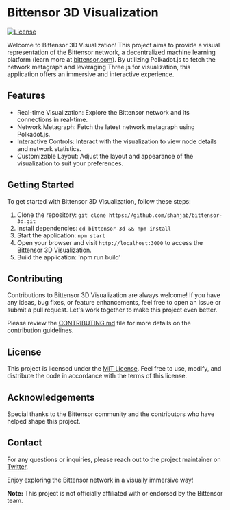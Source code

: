 # Bittensor 3D Visualization

[![License](https://img.shields.io/github/license/shahjab/bittensor-3d)](https://github.com/shahjab/bittensor-3d/blob/main/LICENSE)

Welcome to Bittensor 3D Visualization! This project aims to provide a visual representation of the Bittensor network, a decentralized machine learning platform (learn more at [bittensor.com](https://bittensor.com)). By utilizing Polkadot.js to fetch the network metagraph and leveraging Three.js for visualization, this application offers an immersive and interactive experience.

## Features

- Real-time Visualization: Explore the Bittensor network and its connections in real-time.
- Network Metagraph: Fetch the latest network metagraph using Polkadot.js.
- Interactive Controls: Interact with the visualization to view node details and network statistics.
- Customizable Layout: Adjust the layout and appearance of the visualization to suit your preferences.

## Getting Started

To get started with Bittensor 3D Visualization, follow these steps:

1. Clone the repository: `git clone https://github.com/shahjab/bittensor-3d.git`
2. Install dependencies: `cd bittensor-3d && npm install`
3. Start the application: `npm start`
4. Open your browser and visit `http://localhost:3000` to access the Bittensor 3D Visualization.
5. Build the application: 'npm run build'

## Contributing

Contributions to Bittensor 3D Visualization are always welcome! If you have any ideas, bug fixes, or feature enhancements, feel free to open an issue or submit a pull request. Let's work together to make this project even better.

Please review the [CONTRIBUTING.md](CONTRIBUTING.md) file for more details on the contribution guidelines.

## License

This project is licensed under the [MIT License](LICENSE). Feel free to use, modify, and distribute the code in accordance with the terms of this license.

## Acknowledgements

Special thanks to the Bittensor community and the contributors who have helped shape this project.

## Contact

For any questions or inquiries, please reach out to the project maintainer on [Twitter](https://twitter.com/shahjabshahjab).

Enjoy exploring the Bittensor network in a visually immersive way!

**Note:** This project is not officially affiliated with or endorsed by the Bittensor team.
